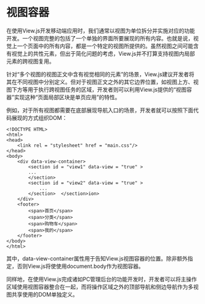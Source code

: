 # 视图容器

在使用View.js开发移动端应用时，我们通常以视图为单位拆分并实施对应的功能开发。一个视图完整的包括了一个单独的界面所要展现的所有内容。也就是说，视觉上一个页面中的所有内容，都是一个特定的视图所提供的。虽然视图之间可能含有视觉上的共性元素，但出于简化问题的考虑，View.js并不打算支持视图内局部元素的跨视图复用。

针对“多个视图的视图正文中含有视觉相同的元素”的场景，View.js建议开发者将其在不同视图中分别定义。但对于视图正文之外的其它边界位置，如视图上方、视图下方等用于执行跨视图任务的区域，开发者则可以利用View.js提供的“视图容器”实现这种“页面局部区块是单页应用”的特性。

例如，对于所有视图都需要在底部展现导航入口的场景，开发者就可以按照下面代码展现的方式组织DOM：

```markup
<!DOCTYPE HTML>
<html>
<head>
    <link rel = "stylesheet" href = "main.css"/>
</head>
<body>
    <div data-view-container>
        <section id = "view1" data-view = "true" >
        ...
        </section>
        <section id = "view2" data-view = "true" >
            ...
        </section>  </section>ion>
    </div>
    <footer>
        <span>首页</span>
        <span>分类</span>
        <span>购物车</span>
        <span>我的</span>
    </footer>
</body>
</html>
```

其中，data-view-container属性用于告知View.js视图容器的位置。除非额外指定，否则View.js将使使用document.body作为视图容器。

同样地，在使用View.js完成诸如PC管理后台的功能开发时，开发者可以将主操作区域使用视图容器整合在一起，而将操作区域之外的顶部导航和侧边导航作为多视图共享使用的DOM单独定义。

